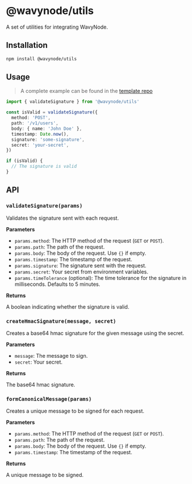 # @wavynode/utils

A set of utilities for integrating WavyNode.

## Installation

```bash
npm install @wavynode/utils
```

## Usage
> A complete example can be found in the [template repo](https://github.com/wavy-node/integration)

```typescript
import { validateSignature } from '@wavynode/utils'

const isValid = validateSignature({
  method: 'POST',
  path: '/v1/users',
  body: { name: 'John Doe' },
  timestamp: Date.now(),
  signature: 'some-signature',
  secret: 'your-secret',
})

if (isValid) {
  // The signature is valid
}
```

## API

### `validateSignature(params)`

Validates the signature sent with each request.

**Parameters**

*   `params.method`: The HTTP method of the request (`GET` or `POST`).
*   `params.path`: The path of the request.
*   `params.body`: The body of the request. Use `{}` if empty.
*   `params.timestamp`: The timestamp of the request.
*   `params.signature`: The signature sent with the request.
*   `params.secret`: Your secret from environment variables.
*   `params.timeTolerance` (optional): The time tolerance for the signature in milliseconds. Defaults to 5 minutes.

**Returns**

A boolean indicating whether the signature is valid.

### `createHmacSignature(message, secret)`

Creates a base64 hmac signature for the given message using the secret.

**Parameters**

*   `message`: The message to sign.
*   `secret`: Your secret.

**Returns**

The base64 hmac signature.

### `formCanonicalMessage(params)`

Creates a unique message to be signed for each request.

**Parameters**

*   `params.method`: The HTTP method of the request (`GET` or `POST`).
*   `params.path`: The path of the request.
*   `params.body`: The body of the request. Use `{}` if empty.
*   `params.timestamp`: The timestamp of the request.

**Returns**

A unique message to be signed.
